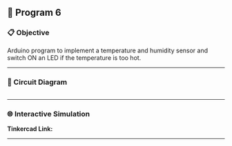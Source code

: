 ## 🚀 Program 6

### 📋 Objective
Arduino program to implement a temperature and humidity sensor and switch ON an LED if the temperature is too hot.

---

### 🔧 Circuit Diagram

![]()

---

### 🌐 Interactive Simulation

**Tinkercad Link:** []()

---